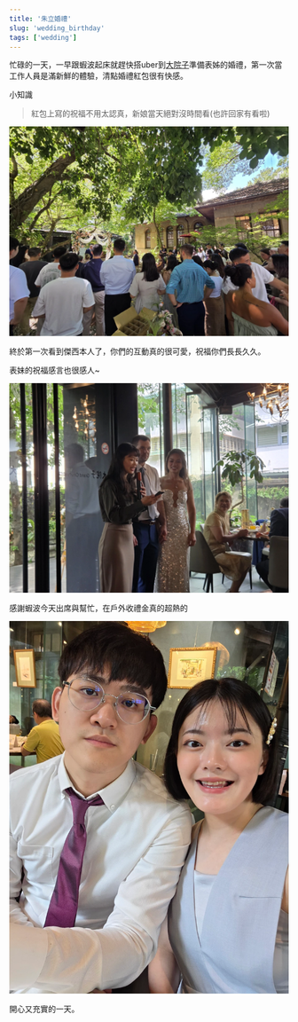 ```yaml
---
title: '朱立婚禮'
slug: 'wedding_birthday'
tags: ['wedding']
---
```


忙碌的一天，一早跟蝦波起床就趕快搭uber到[大院子](https://www.google.com.tw/maps/place/%E5%A4%A7%E9%99%A2%E5%AD%90/@25.0241323,121.5297663,17z/data=!3m1!4b1!4m6!3m5!1s0x3442a9b5eeee7913:0x53e4aa850caf0369!8m2!3d25.0241323!4d121.5323412!16s%2Fg%2F11g233hysw?entry=ttu&g_ep=EgoyMDI1MDkxMC4wIKXMDSoASAFQAw%3D%3D)準備表姊的婚禮，第一次當工作人員是滿新鮮的體驗，清點婚禮紅包很有快感。

小知識

> 紅包上寫的祝福不用太認真，新娘當天絕對沒時間看(也許回家有看啦)
 
![img](./img_20250914/023.webp)

終於第一次看到傑西本人了，你們的互動真的很可愛，祝福你們長長久久。

表妹的祝福感言也很感人~

![img](./img_20250914/043.webp)

感謝蝦波今天出席與幫忙，在戶外收禮金真的超熱的

![img](./img_20250914/123.webp)

開心又充實的一天。
